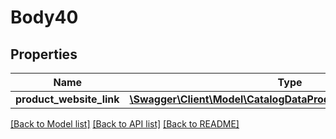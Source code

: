 # Body40

## Properties
Name | Type | Description | Notes
------------ | ------------- | ------------- | -------------
**product_website_link** | [**\Swagger\Client\Model\CatalogDataProductWebsiteLinkInterface**](CatalogDataProductWebsiteLinkInterface.md) |  | 

[[Back to Model list]](../README.md#documentation-for-models) [[Back to API list]](../README.md#documentation-for-api-endpoints) [[Back to README]](../README.md)


